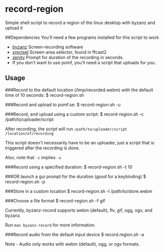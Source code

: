 # record-region
Simple shell script to record a region of the linux desktop with byzanz and upload it

##Dependencies
You'll need a few programs installed for this script to work
* [byzanz](https://github.com/GNOME/byzanz) Screen-recording software
* [xrectsel](https://github.com/lolilolicon/xrectsel) Screen-area selector, found in ffcast2
* [zenity](https://github.com/GNOME/zenity) Prompt for duration of the recording in seconds.
* If you don't want to use pomf, you'll need a script that uploads for you.

## Usage

###Record to the default location (/tmp/recorded.webm) with the default time of 10 seconds:
    $ record-region.sh

###Record and upload to pomf.se:
    $ record-region.sh -u

###Record, and upload using a custom script:
    $ record-region.sh -c /path/to/uploader/script

After recording, the script will run `/path/to/uploader/script /location/of/recording`

This script doesn't necessarily have to be an uploader, just a script that is triggered after the recording is done.

Also, note that `-c` implies `-u`

###Record using a specified duration:
    $ record-region.sh -t 10

###OR launch a gui prompt for the duration (good for a keybinding)
    $ record-region.sh -p

###Store in a custom location
    $ record-region.sh -l /path/to/store.webm

###Choose a file format
    $ record-region.sh -f gif

Currently, byzanz-record supports webm (default), flv, gif, ogg, ogv, and byzanz.

Run `man byzanz-record` for more information.

###Record audio from the default input device
    $ record.region.sh -a

Note - Audio only works with webm (default), ogg, or ogv formats.
